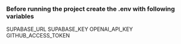 ### Before running the project create the .env with following variables

SUPABASE_URL
SUPABASE_KEY
OPENAI_API_KEY
GITHUB_ACCESS_TOKEN
